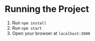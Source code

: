 # Running the Project
1. Run `npm install`
2. Run `npm start`
3. Open your browser at `localhost:3000`